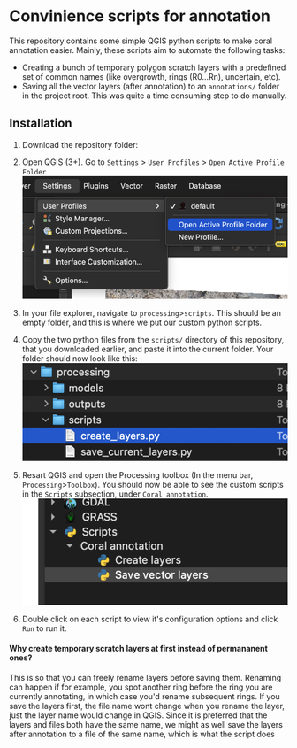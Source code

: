 # Convinience scripts for annotation

This repository contains some simple QGIS python scripts to make coral annotation easier. Mainly, these scripts aim to automate the following tasks:

- Creating a bunch of temporary polygon scratch layers with a predefined set of common names (like overgrowth, rings (R0...Rn), uncertain, etc).
- Saving all the vector layers (after annotation) to an `annotations/` folder in the project root. This was quite a time consuming step to do manually.

## Installation

1. Download the repository folder:
2. Open QGIS (3+). Go to `Settings` > `User Profiles` > `Open Active Profile Folder`
   ![Alt text](assets/image.png)

3. In your file explorer, navigate to `processing`>`scripts`. This should be an empty folder, and this is where we put our custom python scripts.
4. Copy the two python files from the `scripts/` directory of this repository, that you downloaded earlier, and paste it into the current folder. Your folder should now look like this:
   ![Alt text](assets/image2.png)
5. Resart QGIS and open the Processing toolbox (In the menu bar, `Processing`>`Toolbox`). You should now be able to see the custom scripts in the `Scripts` subsection, under `Coral annotation`.
   ![Alt text](assets/image3.png)
6. Double click on each script to view it's configuration options and click `Run` to run it.

#### Why create temporary scratch layers at first instead of permananent ones?

This is so that you can freely rename layers before saving them. Renaming can happen if for example, you spot another ring before the ring you are currently annotating, in which case you'd rename subsequent rings. If you save the layers first, the file name wont change when you rename the layer, just the layer name would change in QGIS. Since it is preferred that the layers and files both have the same name, we might as well save the layers after annotation to a file of the same name, which is what the script does

